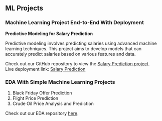 ## ML Projects

### Machine Learning Project End-to-End With Deployment
**Predictive Modeling for Salary Prediction**

Predictive modeling involves predicting salaries using advanced machine learning techniques. This project aims to develop models that can accurately predict salaries based on various features and data.

Check out our GitHub repository to view the [Salary Prediction project](https://github.com/alahamedbasith/Salary-Prediction.git).  
Live deployment link: [Salary Prediction](https://salary-prediction-erqr.onrender.com/)

### EDA With Simple Machine Learning Projects
1. Black Friday Offer Prediction
2. Flight Price Prediction
3. Crude Oil Price Analysis and Prediction

Check out our EDA repository [here](https://github.com/alahamedbasith/EDA-Projects.git).
